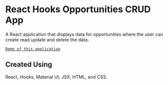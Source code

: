 # React Hooks Opportunities CRUD App

A React application that displays data for opportunities where the user can create read update and delete the data.

[`Demo of this application`](http://www.stryker.dev/react-hooks-opportunities-crud)

## Created Using

React, Hooks, Material UI, JSX, HTML, and CSS.
